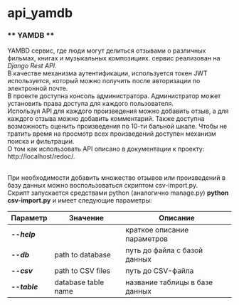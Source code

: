 # api_yamdb

### ** YAMDB **
YAMBD сервис, где люди могут делиться отзывами о различных фильмах, книгах и музыкальных композициях.
сервис реализован на _Django Rest API_.
<br> В качестве механизма аутентификации, используется токен JWT используется, который можно получить после авторизации по электронной почте.
<br> В проекте доступна консоль администратора. Администратор может установить права доступа для каждого пользователя.
<br> Используя API для каждого произведения можно добавить отзыв, а для каждого отзыва можно добавить комментарий. Также доступна возможность оценить произведения по 10-ти бальной шкале. Чтобы не тратить время на просмотр всех произведений доступен механизм поиска и фильтрации.
<br> О том как использовать API описано в документации к проекту: http://localhost/redoc/.

<br> При необходимости добавить множество отзывов или произведений в базу данных можно воспользоваться скриптом csv-import.py. 
<br> Скрипт запускается средствами python (аналогично manage.py) __python csv-import.py__ и имеет следующие параметры:

| Параметр | Значение | Описание |
|----------------|---------|----------------|
| ___--help___ |  | краткое описание параметров |
| ___--db___ | path to database | путь до файла с базой данных |
| ___--csv___ | path to CSV files | путь до CSV-файла |
| ___--table___ | database table name | название таблицы в базе данных |

